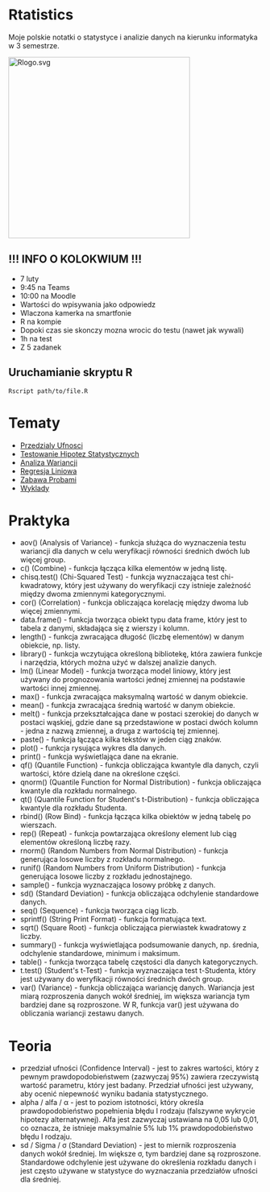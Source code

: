 # Rtatistics
Moje polskie notatki o statystyce i analizie danych na kierunku informatyka w 3 semestrze.

<img src="https://www.r-project.org/logo/Rlogo.svg" alt="Rlogo.svg" width="360">

## !!! INFO O KOLOKWIUM !!!
- 7 luty
- 9:45 na Teams
- 10:00 na Moodle
- Wartości do wpisywania jako odpowiedz
- Wlaczona kamerka na smartfonie
- R na kompie
- Dopoki czas sie skonczy mozna wrocic do testu (nawet jak wywali)
- 1h na test
- Z 5 zadanek

## Uruchamianie skryptu R
```console
Rscript path/to/file.R 
```

# Tematy
- [Przedzialy Ufnosci](PrzedzialyUfnosci)
- [Testowanie Hipotez Statystycznych](TestowanieHipotez)
- [Analiza Wariancji](AnalizaWariancji)
- [Regresja Liniowa](RegresjaLiniowa)
- [Zabawa Probami](ZabawaProbami)
- [Wyklady](Wyklady)

# Praktyka
- aov() (Analysis of Variance) - funkcja służąca do wyznaczenia testu wariancji dla danych w celu weryfikacji równości średnich dwóch lub więcej group.
- c() (Combine) - funkcja łącząca kilka elementów w jedną listę.
- chisq.test() (Chi-Squared Test) - funkcja wyznaczająca test chi-kwadratowy, który jest używany do weryfikacji czy istnieje zależność między dwoma zmiennymi kategorycznymi.
- cor() (Correlation) - funkcja obliczająca korelację między dwoma lub więcej zmiennymi.
- data.frame() - funkcja tworząca obiekt typu data frame, który jest to tabela z danymi, składająca się z wierszy i kolumn.
- length() - funkcja zwracająca długość (liczbę elementów) w danym obiekcie, np. listy.
- library() - funkcja wczytująca określoną bibliotekę, która zawiera funkcje i narzędzia, których można użyć w dalszej analizie danych.
- lm() (Linear Model) - funkcja tworząca model liniowy, który jest używany do prognozowania wartości jednej zmiennej na podstawie wartości innej zmiennej.
- max() - funkcja zwracająca maksymalną wartość w danym obiekcie.
- mean() - funkcja zwracająca średnią wartość w danym obiekcie.
- melt() - funkcja przekształcająca dane w postaci szerokiej do danych w postaci wąskiej, gdzie dane są przedstawione w postaci dwóch kolumn - jedna z nazwą zmiennej, a druga z wartością tej zmiennej.
- paste() - funkcja łącząca kilka tekstów w jeden ciąg znaków.
- plot() - funkcja rysująca wykres dla danych.
- print() - funkcja wyświetlająca dane na ekranie.
- qf() (Quantile Function) - funkcja obliczająca kwantyle dla danych, czyli wartości, które dzielą dane na określone części.
- qnorm() (Quantile Function for Normal Distribution) - funkcja obliczająca kwantyle dla rozkładu normalnego.
- qt() (Quantile Function for Student's t-Distribution) - funkcja obliczająca kwantyle dla rozkładu Studenta.
- rbind() (Row Bind) - funkcja łącząca kilka obiektów w jedną tabelę po wierszach.
- rep() (Repeat) - funkcja powtarzająca określony element lub ciąg elementów określoną liczbę razy.
- rnorm() (Random Numbers from Normal Distribution) - funkcja generująca losowe liczby z rozkładu normalnego.
- runif() (Random Numbers from Uniform Distribution) - funkcja generująca losowe liczby z rozkładu jednostajnego.
- sample() - funkcja wyznaczająca losowy próbkę z danych.
- sd() (Standard Deviation) - funkcja obliczająca odchylenie standardowe danych.
- seq() (Sequence) - funkcja tworząca ciąg liczb.
- sprintf() (String Print Format) - funkcja formatująca text.
- sqrt() (Square Root) - funkcja obliczająca pierwiastek kwadratowy z liczby.
- summary() - funkcja wyświetlająca podsumowanie danych, np. średnia, odchylenie standardowe, minimum i maksimum.
- table() - funkcja tworząca tabelę częstości dla danych kategorycznych.
- t.test() (Student's t-Test) - funkcja wyznaczająca test t-Studenta, który jest używany do weryfikacji równości średnich dwóch group.
- var() (Variance) - funkcja obliczająca wariancję danych. Wariancja jest miarą rozproszenia danych wokół średniej, im większa wariancja tym bardziej dane są rozproszone. W R, funkcja var() jest używana do obliczania wariancji zestawu danych.

# Teoria
- przedział ufności (Confidence Interval) - jest to zakres wartości, który z pewnym prawdopodobieństwem (zazwyczaj 95%) zawiera rzeczywistą wartość parametru, który jest badany. Przedział ufności jest używany, aby ocenić niepewność wyniku badania statystycznego.
- alpha / alfa / α - jest to poziom istotności, który określa prawdopodobieństwo popełnienia błędu I rodzaju (falszywne wykrycie hipotezy alternatywnej). Alfa jest zazwyczaj ustawiana na 0,05 lub 0,01, co oznacza, że istnieje maksymalnie 5% lub 1% prawdopodobieństwo błędu I rodzaju.
- sd / Sigma / σ (Standard Deviation) - jest to miernik rozproszenia danych wokół średniej. Im większe σ, tym bardziej dane są rozproszone. Standardowe odchylenie jest używane do określenia rozkładu danych i jest często używane w statystyce do wyznaczania przedziałów ufności dla średniej.
